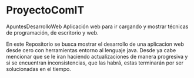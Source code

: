 # ProyectoComIT

ApuntesDesarrolloWeb
Aplicación web para ir cargando y mostrar técnicas de programación, de escritorio y web.

En este Repositorio se busca mostrar el desarrollo de una aplicacion web desde cero con herramientas entorno al lenguaje java. Desde ya cabe mencionar que se le iran haciendo actualizaciones de manera progresiva y si se encuentran inconsistencias, que las habrá, estas terminarán por ser solucionadas en el tiempo.
